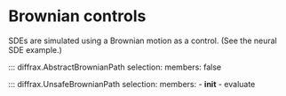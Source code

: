 # Brownian controls

SDEs are simulated using a Brownian motion as a control. (See the neural SDE example.)

::: diffrax.AbstractBrownianPath
    selection:
        members: false

::: diffrax.UnsafeBrownianPath
    selection:
        members:
            - __init__
            - evaluate
